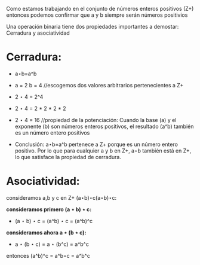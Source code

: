 Como estamos trabajando en el conjunto de números enteros positivos (Z+) entonces podemos confirmar
que a y b siempre serán números positivios


Una operación binaria tiene dos propiedades importantes a demostar: Cerradura y asociatividad

# Cerradura:

* a⋆b=a^b 
* a = 2 b = 4 //escogemos dos valores arbitrarios pertenecientes a Z+ 
* 2 ⋆ 4 = 2^4
* 2 ⋆ 4 = 2 * 2 * 2 * 2
* 2 ⋆ 4 = 16 //propiedad de la potenciación: Cuando la base (a) y el exponente (b) son números enteros positivos, el resultado (a^b) también es un número entero positivos

* Conclusión: a⋆b=a^b pertenece a Z+ porque es un número entero positivo. Por lo que para cualquier a y b en Z+, a⋆b también está en Z+, lo que satisface la propiedad de cerradura.

# Asociatividad:

consideramos a,b y c en Z+ (a⋆b)⋆c(a⋆b)⋆c:

**consideramos primero (a ⋆ b) ⋆ c:**

* (a ⋆ b) ⋆ c = (a^b) ⋆ c = (a^b)^c 

**consideramos ahora a ⋆ (b ⋆ c):**

* a ⋆ (b ⋆ c) = a ⋆ (b^c) = a^b^c 

entonces (a^b)^c = a^b⋆c = a^b^c 



